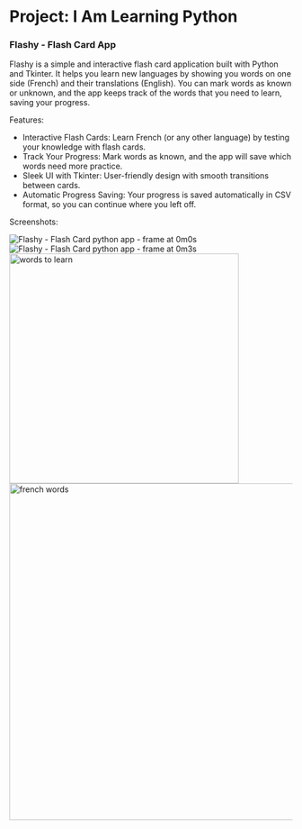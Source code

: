 # Project: I Am Learning Python

### Flashy - Flash Card App
Flashy is a simple and interactive flash card application built with Python and Tkinter. It helps you learn new languages by showing you words on one side (French) and their translations (English). You can mark words as known or unknown, and the app keeps track of the words that you need to learn, saving your progress.

Features:
- Interactive Flash Cards: Learn French (or any other language) by testing your knowledge with flash cards.
- Track Your Progress: Mark words as known, and the app will save which words need more practice.
- Sleek UI with Tkinter: User-friendly design with smooth transitions between cards.
- Automatic Progress Saving: Your progress is saved automatically in CSV format, so you can continue where you left off.

Screenshots:

![Flashy - Flash Card python app - frame at 0m0s](https://github.com/user-attachments/assets/1f83e46f-248c-49f4-80c2-fdb6385228f9)
![Flashy - Flash Card python app - frame at 0m3s](https://github.com/user-attachments/assets/190dd5ee-3dff-423b-9441-ccf3a9760320)
<img width="408" alt="words to learn" src="https://github.com/user-attachments/assets/374f3412-10c0-4950-81e4-47d909fe092e">
<img width="598" alt="french words" src="https://github.com/user-attachments/assets/a7ef3c81-e5c6-4dfd-b380-27e6e7cd900c">
